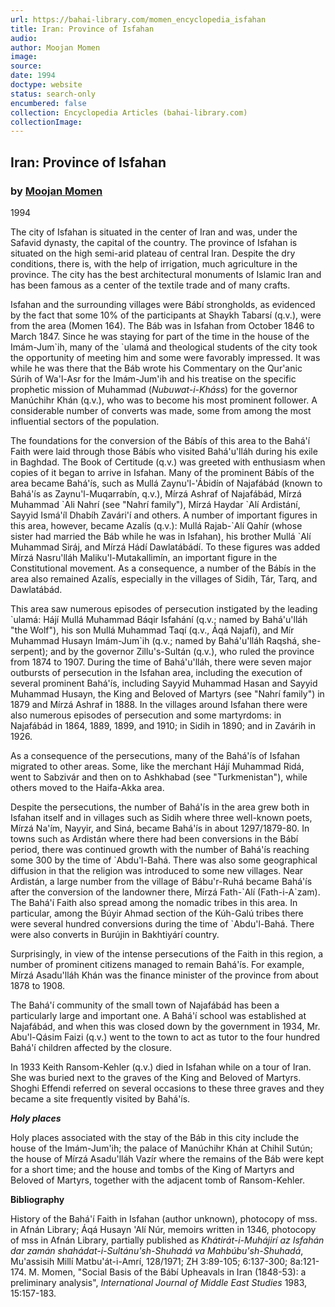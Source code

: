 ```yaml
---
url: https://bahai-library.com/momen_encyclopedia_isfahan
title: Iran: Province of Isfahan
audio: 
author: Moojan Momen
image: 
source: 
date: 1994
doctype: website
status: search-only
encumbered: false
collection: Encyclopedia Articles (bahai-library.com)
collectionImage: 
---
```



## Iran: Province of Isfahan

### by [Moojan Momen](https://bahai-library.com/author/Moojan+Momen)

1994


The city of Isfahan is situated in the center of Iran and was, under the Safavid dynasty, the capital of the country. The province of Isfahan is situated on the high semi-arid plateau of central Iran. Despite the dry conditions, there is, with the help of irrigation, much agriculture in the province. The city has the best architectural monuments of Islamic Iran and has been famous as a center of the textile trade and of many crafts.

Isfahan and the surrounding villages were Bábí strongholds, as evidenced by the fact that some 10% of the participants at Shaykh Tabarsí (q.v.), were from the area (Momen 164). The Báb was in Isfahan from October 1846 to March 1847. Since he was staying for part of the time in the house of the Imám-Jum\`ih, many of the \`ulamá and theological students of the city took the opportunity of meeting him and some were favorably impressed. It was while he was there that the Báb wrote his Commentary on the Qur'anic Súrih of Wa'l-Asr for the Imám-Jum'ih and his treatise on the specific prophetic mission of Muhammad (_Nubuwat-i-Kháss_) for the governor Manúchihr Khán (q.v.), who was to become his most prominent follower. A considerable number of converts was made, some from among the most influential sectors of the population.

The foundations for the conversion of the Bábís of this area to the Bahá'í Faith were laid through those Bábís who visited Bahá'u'lláh during his exile in Baghdad. The Book of Certitude (q.v.) was greeted with enthusiasm when copies of it began to arrive in Isfahan. Many of the prominent Bábís of the area became Bahá'ís, such as Mullá Zaynu'l-'Ábidín of Najafábád (known to Bahá'ís as Zaynu'l-Muqarrabín, q.v.), Mírzá Ashraf of Najafábád, Mírzá Muhammad \`Ali Nahrí (see "Nahrí family"), Mírzá Haydar \`Alí Ardistání, Sayyid Ismá'íl Dhabíh Zavári'í and others. A number of important figures in this area, however, became Azalís (q.v.): Mullá Rajab-\`Alí Qahír (whose sister had married the Báb while he was in Isfahan), his brother Mullá \`Alí Muhammad Siráj, and Mírzá Hádí Dawlatábádí. To these figures was added Mírzá Nasru'lláh Maliku'l-Mutakallimín, an important figure in the Constitutional movement. As a consequence, a number of the Bábís in the area also remained Azalís, especially in the villages of Sidih, Tár, Tarq, and Dawlatábád.

This area saw numerous episodes of persecution instigated by the leading \`ulamá: Hájí Mullá Muhammad Báqir Isfahání (q.v.; named by Bahá'u'lláh "the Wolf"), his son Mullá Muhammad Taqí (q.v., Áqá Najafí), and Mír Muhammad Husayn Imám-Jum\`ih (q.v.; named by Bahá'u'lláh Raqshá, she-serpent); and by the governor Zillu's-Sultán (q.v.), who ruled the province from 1874 to 1907. During the time of Bahá'u'lláh, there were seven major outbursts of persecution in the Isfahan area, including the execution of several prominent Bahá'ís, including Sayyid Muhammad Hasan and Sayyid Muhammad Husayn, the King and Beloved of Martyrs (see "Nahrí family") in 1879 and Mírzá Ashraf in 1888. In the villages around Isfahan there were also numerous episodes of persecution and some martyrdoms: in Najafábád in 1864, 1889, 1899, and 1910; in Sidih in 1890; and in Zavárih in 1926.

As a consequence of the persecutions, many of the Bahá'ís of Isfahan migrated to other areas. Some, like the merchant Hájí Muhammad Ridá, went to Sabzivár and then on to Ashkhabad (see "Turkmenistan"), while others moved to the Haifa-Akka area.

Despite the persecutions, the number of Bahá'ís in the area grew both in Isfahan itself and in villages such as Sidih where three well-known poets, Mírzá Na'ím, Nayyir, and Siná, became Bahá'ís in about 1297/1879-80. In towns such as Ardistán where there had been conversions in the Bábí period, there was continued growth with the number of Bahá'ís reaching some 300 by the time of \`Abdu'l-Bahá. There was also some geographical diffusion in that the religion was introduced to some new villages. Near Ardistán, a large number from the village of Bábu'r-Ruhá became Bahá'ís after the conversion of the landowner there, Mírzá Fath-\`Alí (Fath-i-A\`zam). The Bahá'í Faith also spread among the nomadic tribes in this area. In particular, among the Búyir Ahmad section of the Kúh-Galú tribes there were several hundred conversions during the time of \`Abdu'l-Bahá. There were also converts in Burújin in Bakhtiyárí country.

Surprisingly, in view of the intense persecutions of the Faith in this region, a number of prominent citizens managed to remain Bahá'ís. For example, Mírzá Asadu'lláh Khán was the finance minister of the province from about 1878 to 1908.

The Bahá'í community of the small town of Najafábád has been a particularly large and important one. A Bahá'í school was established at Najafábád, and when this was closed down by the government in 1934, Mr. Abu'l-Qásim Faizi (q.v.) went to the town to act as tutor to the four hundred Bahá'í children affected by the closure.

In 1933 Keith Ransom-Kehler (q.v.) died in Isfahan while on a tour of Iran. She was buried next to the graves of the King and Beloved of Martyrs. Shoghi Effendi referred on several occasions to these three graves and they became a site frequently visited by Bahá'ís.

**_Holy places_**

Holy places associated with the stay of the Báb in this city include the house of the Imám-Jum'ih; the palace of Manúchihr Khán at Chihil Sutún; the house of Mírzá Asadu'lláh Vazír where the remains of the Báb were kept for a short time; and the house and tombs of the King of Martyrs and Beloved of Martyrs, together with the adjacent tomb of Ransom-Kehler.

**Bibliography**

History of the Bahá'í Faith in Isfahan (author unknown), photocopy of mss. in Afnán Library; Áqá Husayn 'Alí Núr, memoirs written in 1346, photocopy of mss in Afnán Library, partially published as _Khátirát-i-Muhájirí az Isfahán dar zamán shahádat-i-Sultánu'sh-Shuhadá va Mahbúbu'sh-Shuhadá_, Mu'assisih Millí Matbu'át-i-Amrí, 128/1971; ZH 3:89-105; 6:137-300; 8a:121-174. M. Momen, "Social Basis of the Bábí Upheavals in Iran (1848-53): a preliminary analysis", _International Journal of Middle East Studies_ 1983, 15:157-183.